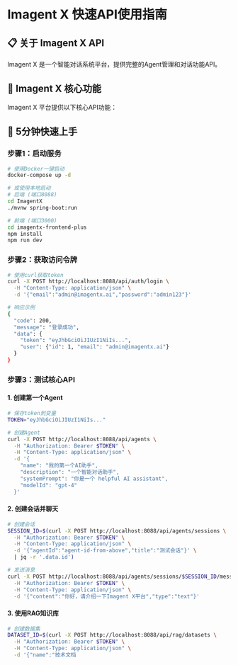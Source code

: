 # Imagent X 快速API使用指南

## 📋 关于 Imagent X API

Imagent X 是一个智能对话系统平台，提供完整的Agent管理和对话功能API。

## 🎯 Imagent X 核心功能

Imagent X 平台提供以下核心API功能：

## 🚀 5分钟快速上手

### 步骤1：启动服务
```bash
# 使用Docker一键启动
docker-compose up -d

# 或使用本地启动
# 后端 (端口8088)
cd ImagentX
./mvnw spring-boot:run

# 前端 (端口3000)
cd imagentx-frontend-plus
npm install
npm run dev
```

### 步骤2：获取访问令牌
```bash
# 使用curl获取token
curl -X POST http://localhost:8088/api/auth/login \
  -H "Content-Type: application/json" \
  -d '{"email":"admin@imagentx.ai","password":"admin123"}'

# 响应示例
{
  "code": 200,
  "message": "登录成功",
  "data": {
    "token": "eyJhbGciOiJIUzI1NiIs...",
    "user": {"id": 1, "email": "admin@imagentx.ai"}
  }
}
```

### 步骤3：测试核心API

#### 1. 创建第一个Agent
```bash
# 保存token到变量
TOKEN="eyJhbGciOiJIUzI1NiIs..."

# 创建Agent
curl -X POST http://localhost:8088/api/agents \
  -H "Authorization: Bearer $TOKEN" \
  -H "Content-Type: application/json" \
  -d '{
    "name": "我的第一个AI助手",
    "description": "一个智能对话助手",
    "systemPrompt": "你是一个 helpful AI assistant",
    "modelId": "gpt-4"
  }'
```

#### 2. 创建会话并聊天
```bash
# 创建会话
SESSION_ID=$(curl -X POST http://localhost:8088/api/agents/sessions \
  -H "Authorization: Bearer $TOKEN" \
  -H "Content-Type: application/json" \
  -d '{"agentId":"agent-id-from-above","title":"测试会话"}' \
  | jq -r '.data.id')

# 发送消息
curl -X POST http://localhost:8088/api/agents/sessions/$SESSION_ID/message \
  -H "Authorization: Bearer $TOKEN" \
  -H "Content-Type: application/json" \
  -d '{"content":"你好，请介绍一下Imagent X平台","type":"text"}'
```

#### 3. 使用RAG知识库
```bash
# 创建数据集
DATASET_ID=$(curl -X POST http://localhost:8088/api/rag/datasets \
  -H "Authorization: Bearer $TOKEN" \
  -H "Content-Type: application/json" \
  -d '{"name":"技术文档